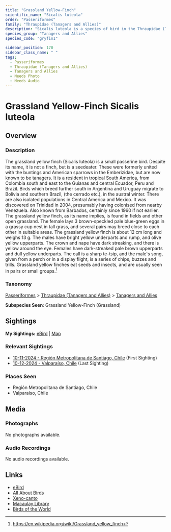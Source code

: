 ```yaml
---
title: "Grassland Yellow-Finch"
scientific_name: "Sicalis luteola"
order: "Passeriformes"
family: "Thraupidae (Tanagers and Allies)"
description: "Sicalis luteola is a species of bird in the Thraupidae (Tanagers and Allies) family. It has been observed 2 times."
species_group: "Tanagers and Allies"
species_code: "gryfin1"

sidebar_position: 170
sidebar_class_name: " "
tags: 
  - Passeriformes
  - Thraupidae (Tanagers and Allies)
  - Tanagers and Allies
  - Needs Photo
  - Needs Audio
---
```


# Grassland Yellow-Finch <span className='sci_name'>Sicalis luteola</span>

## Overview

### Description
The grassland yellow finch (Sicalis luteola) is a small passerine bird. Despite its name, it is not a  finch, but is a seedeater. These were formerly united with the buntings and American sparrows in the Emberizidae, but are now known to be tanagers.
It is a resident in tropical South America, from Colombia south and east to the Guianas and central Ecuador, Peru and Brazil. Birds which breed further south in Argentina and Uruguay migrate to Bolivia and southern Brazil, (the cerrado etc.), in the austral winter. There are also isolated populations in Central America and Mexico. It was discovered on Trinidad in 2004, presumably having colonised from nearby Venezuela. Also known from Barbados, certainly since 1960 if not earlier.
The grassland yellow finch, as its name implies, is found in fields and other open grassland. The female lays 3 brown-speckled pale blue-green eggs in a grassy cup nest in tall grass, and several pairs may breed close to each other in suitable areas.
The grassland yellow finch is about 12 cm long and weighs 13 g.  The males have bright yellow underparts and rump, and olive yellow upperparts. The crown and nape have dark streaking, and there is yellow around the eye. Females have dark-streaked pale brown upperparts and dull yellow underparts. The call is a sharp te-tsip, and the male's song, given from a perch or in a display flight, is a series of chips, buzzes and trills.
Grassland yellow finches eat seeds and insects, and are usually seen in pairs or small groups.[^1]

[^1]: https://en.wikipedia.org/wiki/Grassland_yellow_finch

### Taxonomy
[Passeriformes](/tags/passeriformes) > [Thraupidae (Tanagers and Allies)](/tags/thraupidae-tanagers-and-allies) > [Tanagers and Allies](/tags/tanagers-and-allies)

**Subspecies Seen**: Grassland Yellow-Finch (Grassland)


## Sightings

**My Sightings:** [eBird](https://ebird.org/lifelist?r=world&time=life&spp=gryfin1) | [Map](/map?species_code=gryfin1)

### Relevant Sightings

* [10-11-2024 - Región Metropolitana de Santiago, Chile](https://ebird.org/checklist/S198398422) (First Sighting)
* [10-12-2024 - Valparaíso, Chile](https://ebird.org/checklist/S198994043) (Last Sighting)

### Places Seen

* Región Metropolitana de Santiago, Chile
* Valparaíso, Chile



## Media
### Photographs
No photographs available.

### Audio Recordings
No audio recordings available.

## Links
* [eBird](https://ebird.org/species/gryfin1) 
* [All About Birds](https://www.allaboutbirds.org/guide/gryfin1) 
* [Xeno-canto](https://www.xeno-canto.org/species/sicalis-luteola) 
* [Macaulay Library](https://search.macaulaylibrary.org/catalog?taxonCode=gryfin1&sort=rating_rank_desc)
* [Birds of the World](https://birdsoftheworld.org/bow/species/gryfin1)
